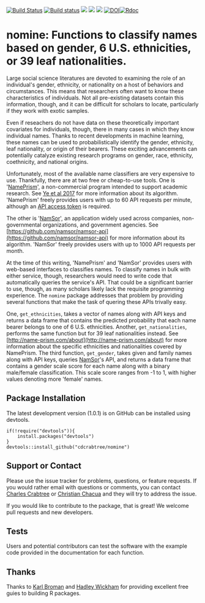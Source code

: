 [![Build Status](https://travis-ci.org/cdcrabtree/nomine.svg?branch=master)](https://travis-ci.org/cdcrabtree/nomine) [![Build status](https://ci.appveyor.com/api/projects/status/github/cdcrabtree/nomine?svg=true)](https://ci.appveyor.com/api/projects/status/github/cdcrabtree/)
![](http://www.r-pkg.org/badges/version/nomine) ![](http://cranlogs.r-pkg.org/badges/grand-total/nomine) ![](http://cranlogs.r-pkg.org/badges/nomine)
[![DOI](https://zenodo.org/badge/105415000.svg)](https://zenodo.org/badge/latestdoi/105415000)[![Rdoc](http://www.rdocumentation.org/badges/version/nomine)](http://www.rdocumentation.org/packages/nomine)

# nomine: Functions to classify names based on gender, 6 U.S. ethnicities, or 39 leaf nationalities.

Large social science literatures are devoted to examining the role of an individual's gender, ethnicity, or nationality on a host of behaviors and circumstances. This means that researchers often want to know these characteristics of individuals. Not all pre-existing datasets contain this information, though, and it can be difficult for scholars to locate, particularly if they work with exotic samples. 

Even if reseachers do not have data on these theoretically important covariates for individuals, though, there in many cases in which they know individual names. Thanks to recent developments in machine learning, these names can be used to probabilistically identify the gender, ethnicity, leaf nationality, or origin of their bearers. These exciting advancements can potentially catalyze existing research programs on gender, race, ethnicity, coethnicity, and national origins.

Unfortunately, most of the available name classifiers are very expensive to use. Thankfully, there are at two free or cheap-to-use tools. One is '[NamePrism](http://name-prism.com/)', a non-commercial program intended to support academic research. See [Ye et al 2017](https://arxiv.org/abs/1708.07903) for more information about its algorithm. 'NamePrism' freely provides users with up to 60 API requests per minute, although an [API access token](http://www.name-prism.com/api) is required.

The other is '[NamSor](http://www.namsor.com/)', an application widely used across companies, non-governmental organizations, and government agencies. See [https://github.com/namsor/namsor-api](https://github.com/namsor/namsor-api) for more information about its algorithm. 'NamSor' freely provides users with up to 1000 API requests per month.

At the time of this writing, 'NamePrism' and 'NamSor' provides users with web-based interfaces to classifies names. To classify names in bulk with either service, though, researchers would need to write code that automatically queries the service's API. That could be a significant barrier to use, though, as many scholars likely lack the requisite programming experience. The `nomine` package addresses that problem by providing several functions that make the task of quering these APIs trivally easy. 

One, `get_ethnicities`, takes a vector of names along with API keys and returns a data frame that contains the predicted probability that each name bearer belongs to one of 6 U.S. ethnicities. Another, `get_nationalities`, performs the same function but for 39 leaf nationalities instead. See [http://name-prism.com/about](http://name-prism.com/about) for more information about the specific ethnicities and nationalities covered by NamePrism. The third function, `get_gender`, takes given and family names along with API keys, queries [NamSor](http://www.namsor.com/)'s API, and returns a data frame that contains a gender scale score for each name along with a binary male/female classification. This scale score ranges from -1 to 1, with higher values denoting more 'female' names.  

## Package Installation
The latest development version (1.0.1) is on GitHub can be installed using devtools.

```
if(!require("devtools")){
    install.packages("devtools")
}
devtools::install_github("cdcrabtree/nomine")
```

## Support or Contact
Please use the issue tracker for problems, questions, or feature requests. If you would rather email with questions or comments, you can contact [Charles Crabtree](mailto:ccrabtr@umich.edu) or [Christian Chacua](mailto:christian-mauricio.chacua-delgado@u-bordeaux.fr) and they will try to address the issue.

If you would like to contribute to the package, that is great! We welcome pull requests and new developers.

## Tests
Users and potential contributors can test the software with the example code provided in the documentation for each function.

## Thanks
Thanks to [Karl Broman](https://github.com/kbroman) and [Hadley Wickham](http://hadley.nz/) for providing excellent free guies to building R packages.
